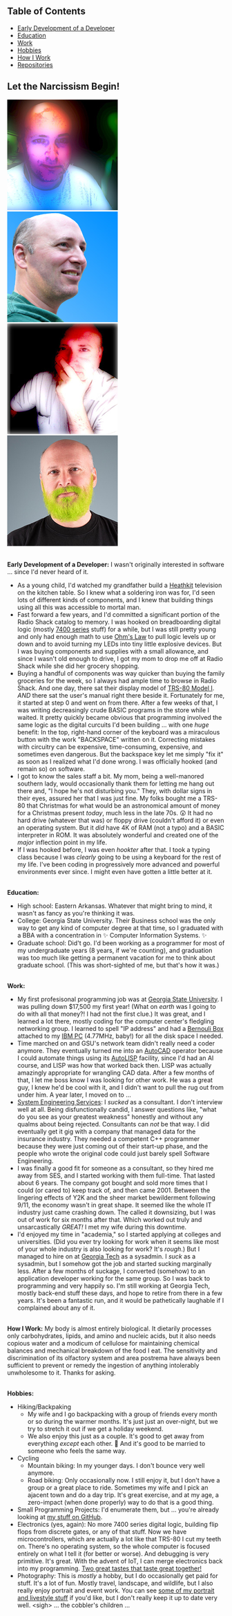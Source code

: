 

## Table of Contents
- [Early Development of a Developer](#development)
- [Education](#education)
- [Work](#work)
- [Hobbies](#hobbies)
- [How I Work](#just_silly)
- [Repositories](#repos)

## Let the Narcissism Begin!
![Atomic Jeff](bin/Atomic%20Jeff.256.jpg)
![MugShot](bin/jc-mugshot.256.jpg)<br/>
![Dramatic Jeff](bin/Dramatic%20Jeff.256.jpg)
![Green Beard](bin/20190309_144740.110-Green%20Beard-256.jpg)

<a name="development"></a><br/>
**Early Development of a Developer:** I wasn't originally interested in software ... since I'd never heard of it.
- As a young child, I'd watched my grandfather build a [Heathkit](https://www.heathkit.com) television on the kitchen table. So I knew what a soldering iron was for, I'd seen lots of different kinds of components, and I knew that building things using all this was accessible to mortal man.
- Fast forward a few years, and I'd committed a significant portion of the Radio Shack catalog to memory. I was hooked on breadboarding digital logic (mostly [7400 series](https://en.wikipedia.org/wiki/7400-series_integrated_circuits) stuff) for a while, but I was still pretty young and only had enough math to use [Ohm's Law](https://en.wikipedia.org/wiki/Ohm's_law) to pull logic levels up or down and to avoid turning my LEDs into tiny little explosive devices. But I was buying components and supplies with a small allowance, and since I wasn't old enough to drive, I got my mom to drop me off at Radio Shack while she did her grocery shopping.
- Buying a handful of components was way quicker than buying the family groceries for the week, so I always had ample time to browse in Radio Shack. And one day, there sat their display model of [TRS-80 Model I](https://en.wikipedia.org/wiki/TRS-80). _AND_ there sat the user's manual right there beside it. Fortunately for me, it started at step 0 and went on from there. After a few weeks of that, I was writing decreasingly crude BASIC programs in the store while I waited. It pretty quickly became obvious that programming involved the same logic as the digital curcuits I'd been building ... with one _huge_ benefit: In the top, right-hand corner of the keyboard was a miraculous button with the work "BACKSPACE" written on it. Correcting mistakes with circuitry can be expensive, time-consuming, expensive, and sometimes even dangerous. But the backspace key let me simply "fix it" as soon as I realized what I'd done wrong. I was officially hooked (and remain so) on software.
- I got to know the sales staff a bit. My mom, being a well-manored southern lady, would occasionally thank them for letting me hang out there and, "I hope he's not disturbing you." They, with dollar signs in their eyes, assured her that I was just fine. My folks bought me a TRS-80 that Christmas for what would be an astronomical amount of money for a Christmas present _today_, much less in the late 70s. :astonished:  It had no hard drive (whatever that was) or floppy drive (couldn't afford it) or even an operating system. But it _did_ have 4K of RAM (not a typo) and a BASIC interpreter in ROM. It was absolutely wonderful and created one of the _major_ inflection point in my life.
- If I was hooked before, I was even _hookter_ after that. I took a typing class because I was _clearly_ going to be using a keyboard for the rest of my life. I've been coding in progressively more advanced and powerful environments ever since. I might even have gotten a little better at it.

<a name="education"></a><br/>
**Education:**
- High school: Eastern Arkansas. Whatever that might bring to mind, it wasn't as fancy as you're thinking it was.
- College: Georgia State University. Their Business school was the only way to get any kind of computer degree at that time, so I graduated with a BBA with a concentration in :sparkles: Computer Information Systems. :sparkles:
- Graduate school: Did't go. I'd been working as a programmer for most of my undergraduate years (8 years, if we're counting), and graduation was too much like getting a permanent vacation for me to think about graduate school. (This was short-sighted of me, but that's how it was.)

<a name="work"></a><br/>
**Work:**
- My first profesisonal programming job was at [Georgia State University](https://www.gsu.edu). I was pulling down $17,500 my first year! (What on _earth_ was I going to do with all that money?! I had not the first clue.) It was great, and I learned a lot there, mostly coding for the computer center's fledgling networking group. I learned to spell "IP address" and had a [Bernouli Box](https://en.wikipedia.org/wiki/Bernoulli_Box) attached to my [IBM PC](https://en.wikipedia.org/wiki/IBM_Personal_Computer) (4.77MHz, baby!) for all the disk space I needed.
- Time marched on and GSU's network team didn't really need a coder anymore. They eventually turned me into an [AutoCAD](https://www.autodesk.com) operator because I could automate things using its [AutoLISP](https://en.wikipedia.org/wiki/AutoLISP) facility, since I'd had an AI course, and LISP was how that worked back then. LISP was actually amazingly appropriate for wrangling CAD data. After a few months of that, I let me boss know I was looking for other work. He was a great guy, I knew he'd be cool with it, and I didn't want to pull the rug out from under him. A year later, I moved on to ...
- [System Engineering Services](https://www.sesc.com): I _sucked_ as a consultant. I don't interview well at all. Being disfunctionally candid, I answer questions like, "what do you see as your greatest weakness" honestly and without any qualms about being rejected. Consultants can _not_ be that way. I did eventually get it gig with a company that managed data for the insurance industry. They needed a competent C++ programmer because they were just coming out of their start-up phase, and the people who wrote the original code could just barely spell Software Engineering.
- I was finally a good fit for someone as a consultant, so they hired me away from SES, and I started working with them full-time. That lasted about 6 years. The company got bought and sold more times that I could (or cared to) keep track of, and then came 2001. Between the lingering effects of Y2K and the sheer market bewilderment following 9/11, the economy wasn't in great shape. It seemed like the whole IT industry just came crashing down. The called it downsizing, but I was out of work for six months after that. Which worked out truly and unsarcastically _GREAT!_ I met my wife during this downtime. 
- I'd enjoyed my time in "academia," so I started applying at colleges and universities. (Did you ever try looking for work when it seems like most of your whole industry is also looking for work? It's _rough_.) But I managed to hire on at [Georgia Tech](https://gatech.edu) as a sysadmin. I _suck_ as a sysadmin, but I somehow got the job and started sucking marginally less. After a few months of suckage, I converted (somehow) to an application developer working for the same group. So I was back to programming and very happily so. I'm still working at Georgia Tech, mostly back-end stuff these days, and hope to retire from there in a few years. It's been a fantastic run, and it would be pathetically laughable if I complained about any of it.

<a name="just_silly"></a><br/>
**How I Work:** My body is almost entirely biological. It dietarily processes only carbohydrates, lipids, and amino and nucleic acids, but it also needs copious water and a modicum of cellulose for maintaining chemical balances and mechanical breakdown of the food I eat. The sensitivity and discrimination of its olfactory system and area postrema have always been sufficient to prevent or remedy the ingestion of anything intolerably unwholesome to it. Thanks for asking.

<a name="hobbies"></a><br/>
**Hobbies:**
- Hiking/Backpaking
  - My wife and I go backpacking with a group of friends every month or so during the warmer months. It's just just an over-night, but we try to stretch it out if we get a holiday weekend.
  - We also enjoy this just as a couple. It's good to get away from everything _except_ each other. :couple: And it's good to be married to someone who feels the same way.
- Cycling
  - Mountain biking: In my younger days. I don't bounce very well anymore.
  - Road biking: Only occasionally now. I still enjoy it, but I don't have a group or a great place to ride. Sometimes my wife and I pick an ajacent town and do a day trip. It's great exercise, and at my age, a zero-impact (when done properly) way to do that is a good thing.
- Small Programming Projects: I'd enumerate them, but ... you're already looking at [my stuff on GitHub](https://github.com/jeffclough?tab=repositories).
- Electronics (yes, again): No more 7400 series digital logic, building flip flops from discrete gates, or any of that stuff. Now we have microcontrollers, which are actually a lot like that TRS-80 I cut my teeth on. There's no operating system, so the whole computer is focused entirely on what I tell it (for better or worse). And debugging is very primitive. It's great. With the advent of IoT, I can merge electronics back into my programming. [Two great tastes that taste great together!](https://www.youtube.com/watch?v=DJLDF6qZUX0)
- Photography: This is _mostly_ a hobby, but I do occasionally get paid for stuff. It's a lot of fun. Mostly travel, landscape, and wildlife, but I also really enjoy portrait and event work. You can see [some of my portrait and livestyle stuff](https://www.jeffclough.photo) if you'd like, but I don't really keep it up to date very well. \<sigh\> ... the cobbler's children ...

<!--
**jeffclough/jeffclough** is a ✨ _special_ ✨ repository because its `README.md` (this file) appears on your GitHub profile.

Here are some ideas to get you started:

- 🔭 I’m currently working on ...
- 🌱 I’m currently learning ...
- 👯 I’m looking to collaborate on ...
- 🤔 I’m looking for help with ...
- 💬 Ask me about ...
- 📫 How to reach me: ...
- 😄 Pronouns: ...
- ⚡ Fun fact: ...
-->

<a name="repos"></a> <!-- Make sure this line is last. -->
